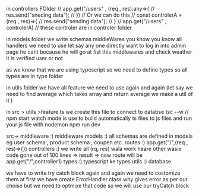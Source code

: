 in controllers FOlder 
// app.get("/users" , (req , res):any=>{
// res.send("sneding data");
// })
// Or we can do this 
// const controlerA = (req , res)=>{
//     res.send("sending data");
// }
// app.get("/users" , controlerA)
//  these controler are in controler folder 


in models folder we write schemas 
 middleWares  you know you know 
 all handlers we need to use let say any one directly want to log in into admin page he cant because he will go at fist this middlewares and check weather it is verified user or not 

 as we know that we are using typescript 
 so we need to define types so all types are in type folder 

 in utils folder we have 
 all feature  we need to use again and again (let say we need to find average which takes array and return average we make a util of it )


 in src > utils >feature.ts  we create this file to connect to databse 
 tsc --w  // npm start watch mode is use to build automatically ts files to js files 
 and run your js file with nodemon  npm run dev 

src-> 
 middleware :) middleware 
 models :) all schemas are defined in models eg user schema , product schema , coupen etc.
 routes :) app.get("/",(req , res)=>{})
 controllers :) we write all (rq, res) wala work heare other wasie code gone out of 100 lines => result => now route will be app.get("/",controller1)
 types :) typescript ke types 
 utils :) database 


 we have to write try catch block again and again we need to costomize them at first we have create ErrorHandler class why gives error as per our choise but we need to optmixe that code so we will use our tryCatch block 